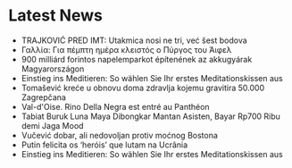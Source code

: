 # Latest News
-  TRAJKOVIĆ PRED IMT: Utakmica nosi ne tri, već šest bodova
-  Γαλλία: Για πέμπτη ημέρα κλειστός ο Πύργος του Άιφελ
-  900 milliárd forintos napelemparkot építenének az akkugyárak Magyarországon
-  Einstieg ins Meditieren: So wählen Sie Ihr erstes Meditationskissen aus
-  Tomašević kreće u obnovu doma zdravlja kojemu gravitira 50.000 Zagrepčana
-  Val-d'Oise. Rino Della Negra est entré au Panthéon
-  Tabiat Buruk Luna Maya Dibongkar Mantan Asisten, Bayar Rp700 Ribu demi Jaga Mood
-  Vučević dobar, ali nedovoljan protiv moćnog Bostona
-  Putin felicita os ‘heróis’ que lutam na Ucrânia
-  Einstieg ins Meditieren: So wählen Sie Ihr erstes Meditationskissen aus
